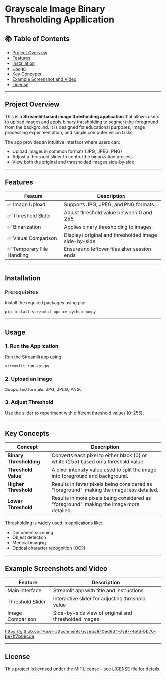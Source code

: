 # Grayscale Image Binary Thresholding Appllication

## 📚 Table of Contents

- [Project Overview](#project-overview)
- [Features](#features)
- [Installation](#installation)
- [Usage](#usage)
- [Key Concepts](#key-concepts)
- [Example Screenshot and Video](#example-screenshot-and-video)
- [License](#license)

---

## Project Overview

This is a **Streamlit-based image thresholding application** that allows users to upload images and apply binary thresholding to segment the foreground from the background. It is designed for educational purposes, image processing experimentation, and simple computer vision tasks.

The app provides an intuitive interface where users can:
- Upload images in common formats (JPG, JPEG, PNG)
- Adjust a threshold slider to control the binarization process
- View both the original and thresholded images side-by-side



---

## Features

| Feature | Description |
|--------|-------------|
| ✅ Image Upload | Supports JPG, JPEG, and PNG formats |
| ✅ Threshold Slider | Adjust threshold value between 0 and 255 |
| ✅ Binarization | Applies binary thresholding to images |
| ✅ Visual Comparison | Displays original and thresholded image side-by-side |
| ✅ Temporary File Handling | Ensures no leftover files after session ends |


---

## Installation

### Prerequisites

Install the required packages using pip:

```bash
pip install streamlit opencv-python numpy
```

---

## Usage

### 1. Run the Application

Run the Streamlit app using:

```bash
streamlit run app.py
```

### 2. Upload an Image

Supported formats: JPG, JPEG, PNG.

### 3. Adjust Threshold

Use the slider to experiment with different threshold values (0–255).

---

## Key Concepts

| Concept | Description |
|--------|-------------|
| **Binary Thresholding** | Converts each pixel to either black (0) or white (255) based on a threshold value. |
| **Threshold Value** | A pixel intensity value used to split the image into foreground and background. |
| **Higher Threshold** | Results in fewer pixels being considered as "foreground", making the image less detailed. |
| **Lower Threshold** | Results in more pixels being considered as "foreground", making the image more detailed. |

Thresholding is widely used in applications like:
- Document scanning
- Object detection
- Medical imaging
- Optical character recognition (OCR)

---

## Example Screenshots and Video

| Feature          | Description                                          |
| ---------------- | ---------------------------------------------------- |
| Main Interface   | Streamlit app with title and instructions            |
| Threshold Slider | Interactive slider for adjusting threshold value     |
| Image Comparison | Side-by-side view of original and thresholded images |


https://github.com/user-attachments/assets/870ed6d4-7997-4efd-bb70-be7ff7b09cde

---

## License

This project is licensed under the MIT License - see [LICENSE](https://github.com/pabs-code/image-grayscale-histogram-generator/blob/main/LICENSE) file for details.

---

